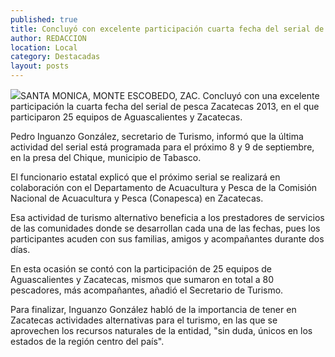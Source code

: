 ```yaml
---
published: true
title: Concluyó con excelente participación cuarta fecha del serial de pesca Zacatecas 2013
author: REDACCION
location: Local
category: Destacadas
layout: posts
---
```


![](http://i.imgur.com/nGo8hlZm.jpg)SANTA MONICA, MONTE ESCOBEDO, ZAC. Concluyó con una excelente participación la cuarta fecha del serial de pesca Zacatecas 2013, en el que participaron 25 equipos de Aguascalientes y Zacatecas.
 
Pedro Inguanzo González, secretario de Turismo, informó que la última actividad del serial está programada para el próximo 8 y 9 de septiembre, en la presa del Chique, municipio de Tabasco.
 
El funcionario estatal explicó que el próximo serial se realizará en colaboración con el Departamento de Acuacultura y Pesca de la Comisión Nacional de Acuacultura y Pesca (Conapesca) en Zacatecas.
 
Esa actividad de turismo alternativo beneficia a los prestadores de servicios de las comunidades donde se desarrollan cada una de las fechas, pues los participantes acuden con sus familias, amigos y acompañantes durante dos días.
 
En esta ocasión se contó con la participación de 25 equipos de Aguascalientes y Zacatecas, mismos que sumaron en total a 80 pescadores, más acompañantes, añadió el Secretario de Turismo.

Para finalizar, Inguanzo González habló de la importancia de tener en Zacatecas actividades alternativas para el turismo, en las que se aprovechen los recursos naturales de la entidad, "sin duda, únicos en los estados de la región centro del país".
